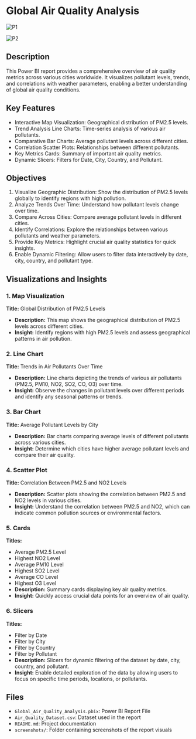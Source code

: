 # Global Air Quality Analysis

![P1](https://github.com/user-attachments/assets/e75df31a-535f-4388-b834-07629db3ca45)

![P2](https://github.com/user-attachments/assets/828ebdc6-6145-42f5-860d-c961766fdddf)

## Description
This Power BI report provides a comprehensive overview of air quality metrics across various cities worldwide. It visualizes pollutant levels, trends, and correlations with weather parameters, enabling a better understanding of global air quality conditions.

## Key Features
- Interactive Map Visualization: Geographical distribution of PM2.5 levels.
- Trend Analysis Line Charts: Time-series analysis of various air pollutants.
- Comparative Bar Charts: Average pollutant levels across different cities.
- Correlation Scatter Plots: Relationships between different pollutants.
- Key Metrics Cards: Summary of important air quality metrics.
- Dynamic Slicers: Filters for Date, City, Country, and Pollutant.

## Objectives
1. Visualize Geographic Distribution: Show the distribution of PM2.5 levels globally to identify regions with high pollution.
2. Analyze Trends Over Time: Understand how pollutant levels change over time.
3. Compare Across Cities: Compare average pollutant levels in different cities.
4. Identify Correlations: Explore the relationships between various pollutants and weather parameters.
5. Provide Key Metrics: Highlight crucial air quality statistics for quick insights.
6. Enable Dynamic Filtering: Allow users to filter data interactively by date, city, country, and pollutant type.

## Visualizations and Insights

### 1. Map Visualization
**Title:** Global Distribution of PM2.5 Levels
- **Description:** This map shows the geographical distribution of PM2.5 levels across different cities.
- **Insight:** Identify regions with high PM2.5 levels and assess geographical patterns in air pollution.

### 2. Line Chart
**Title:** Trends in Air Pollutants Over Time
- **Description:** Line charts depicting the trends of various air pollutants (PM2.5, PM10, NO2, SO2, CO, O3) over time.
- **Insight:** Observe the changes in pollutant levels over different periods and identify any seasonal patterns or trends.

### 3. Bar Chart
**Title:** Average Pollutant Levels by City
- **Description:** Bar charts comparing average levels of different pollutants across various cities.
- **Insight:** Determine which cities have higher average pollutant levels and compare their air quality.

### 4. Scatter Plot
**Title:** Correlation Between PM2.5 and NO2 Levels
- **Description:** Scatter plots showing the correlation between PM2.5 and NO2 levels in various cities.
- **Insight:** Understand the correlation between PM2.5 and NO2, which can indicate common pollution sources or environmental factors.

### 5. Cards
**Titles:**
- Average PM2.5 Level
- Highest NO2 Level
- Average PM10 Level
- Highest SO2 Level
- Average CO Level
- Highest O3 Level
- **Description:** Summary cards displaying key air quality metrics.
- **Insight:** Quickly access crucial data points for an overview of air quality.

### 6. Slicers
**Titles:**
- Filter by Date
- Filter by City
- Filter by Country
- Filter by Pollutant
- **Description:** Slicers for dynamic filtering of the dataset by date, city, country, and pollutant.
- **Insight:** Enable detailed exploration of the data by allowing users to focus on specific time periods, locations, or pollutants.

## Files
- `Global_Air_Quality_Analysis.pbix`: Power BI Report File
- `Air_Quality_Dataset.csv`: Dataset used in the report
- `README.md`: Project documentation
- `screenshots/`: Folder containing screenshots of the report visuals
